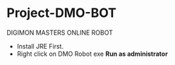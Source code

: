 # Project-DMO-BOT
DIGIMON MASTERS ONLINE ROBOT

<ul>
  <li>Install JRE First.</li>
  <li>Right click on DMO Robot exe <b>Run as administrator</b></li>
</ul>
